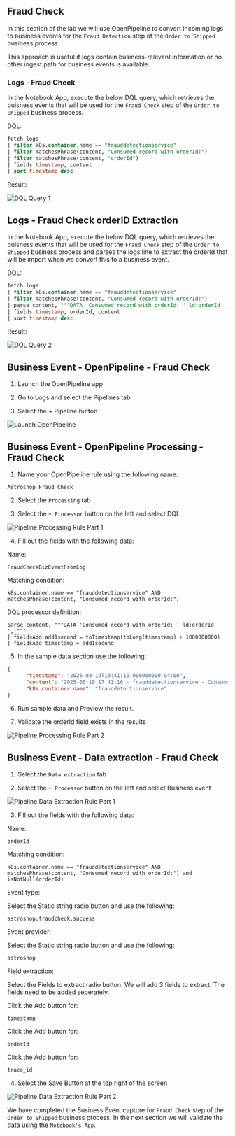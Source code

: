 ## Fraud Check

In this section of the lab we will use OpenPipeline to convert incoming logs to business events for the `Fraud Detection` step of the `Order to Shipped` business process. 

This approach is useful if logs contain business-relevant information or no other ingest path for business events is available.

### Logs - Fraud Check

In the Notebook App, execute the below DQL query, which retrieves the buisness events that will be used for the `Fraud Check` step of the `Order to Shipped` business process.

DQL:
```sql
fetch logs
| filter k8s.container.name == "frauddetectionservice"
| filter matchesPhrase(content, "Consumed record with orderId:")
| filter matchesPhrase(content, "orderId")
| fields timestamp, content
| sort timestamp desc
```

Result:

![DQL Query 1](../../../assets/images/03_bizevents_logs_fraudcheck_dql_1.png)

## Logs - Fraud Check orderID Extraction

In the Notebook App, execute the below DQL query, which retrieves the buisness events that will be used for the `Fraud Check` step of the `Order to Shipped` business process and parses the logs line to extract the orderId that will be import when we convert this to a business event.

DQL:
```sql
fetch logs
| filter k8s.container.name == "frauddetectionservice"
| filter matchesPhrase(content, "Consumed record with orderId:")
| parse content, """DATA 'Consumed record with orderId: ' ld:orderId ','"""
| fields timestamp, orderId, content
| sort timestamp desc
```
Result:

![DQL Query 2](../../../assets/images/03_bizevents_logs_fraudcheck_dql_2.png)

## Business Event - OpenPipeline - Fraud Check

1. Launch the OpenPipeline app

2. Go to Logs and select the Pipelines tab

3. Select the + Pipeline button

![Launch OpenPipeline](../../../assets/images/03_bizevents_logs_fraudcheck_openpipline_launch.png)

## Business Event - OpenPipeline Processing - Fraud Check

1. Name your OpenPipeline rule using the following name: 

```text
Astroshop_Fraud_Check
```

2. Select the `Processing` tab

3. Select the `+ Processor` button on the left and select DQL

![Pipeline Processing Rule Part 1](../../../assets/images/03_bizevents_logs_fraudcheck_openpipline_rule_1.png)

4. Fill out the fields with the following data:

Name: 

```text
FraudCheckBizEventFromLog
```

Matching condition: 

```text
k8s.container.name == "frauddetectionservice" AND matchesPhrase(content, "Consumed record with orderId:")
```

DQL processor definition: 

```text
parse content, """DATA 'Consumed record with orderId: ' ld:orderId ','"""
| fieldsAdd add1second = toTimestamp(toLong(timestamp) + 1000000000)
| fieldsAdd timestamp = add1second
```

5. In the sample data section use the following:

```json
{
      "timestamp": "2025-03-19T13:41:16.000000000-04:00",
      "content": "2025-03-19 17:41:16 - frauddetectionservice - Consumed record with orderId: 5ba0f19d-04e9-11f0-895b-0e326b3139ca, and updated total count to: 1126 trace_id=6cd0e9c60fd10799c66eb344f916d7e6 span_id=3173a5d07a507a1d trace_flags=01 ",
      "k8s.container.name": "frauddetectionservice"
}
```
6. Run sample data and Preview the result.  

7. Validate the orderId field exists in the results

![Pipeline Processing Rule Part 2](../../../assets/images/03_bizevents_logs_fraudcheck_openpipline_rule_2.png)

## Business Event - Data extraction - Fraud Check

1. Select the `Data extraction` tab

2. Select the `+ Processor` button on the left and select Business event

![Pipeline Data Extraction Rule Part 1](../../../assets/images/03_bizevents_logs_fraudcheck_openpipline_rule_3.png)

3. Fill out the fields with the following data:

Name:

```text
orderId
```

Matching condition:

```text
k8s.container.name == "frauddetectionservice" AND matchesPhrase(content, "Consumed record with orderId:") and isNotNull(orderId)
```

Event type:

Select the Static string radio button and use the following:

```text
astroshop.fraudcheck.success
```

Event provider:

Select the Static string radio button and use the following:

```text
astroshop
```

Field extraction: 

Select the Fields to extract radio button.  We will add 3 fields to extract.  The fields need to be added seperately.

Click the Add button for:

```text
timestamp
```

Click the Add button for:

```text
orderId
```
Click the Add button for:

```text
trace_id
```

4. Select the Save Button at the top right of the screen

![Pipeline Data Extraction Rule Part 2](../../../assets/images/03_bizevents_logs_fraudcheck_openpipline_rule_4.png)

We have completed the Business Event capture for `Fraud Check` step  of the `Order to Shipped` business process.  In the next section we will validate the data using the `Notebook's App`.